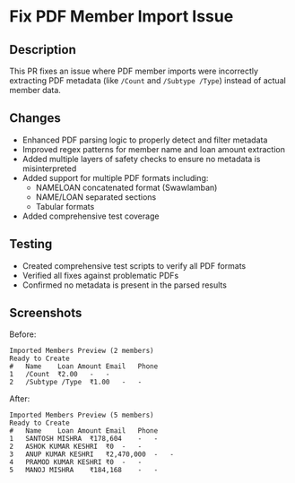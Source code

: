 # Fix PDF Member Import Issue

## Description
This PR fixes an issue where PDF member imports were incorrectly extracting PDF metadata (like `/Count` and `/Subtype /Type`) instead of actual member data.

## Changes
- Enhanced PDF parsing logic to properly detect and filter metadata
- Improved regex patterns for member name and loan amount extraction
- Added multiple layers of safety checks to ensure no metadata is misinterpreted
- Added support for multiple PDF formats including:
  - NAMELOAN concatenated format (Swawlamban)
  - NAME/LOAN separated sections
  - Tabular formats
- Added comprehensive test coverage

## Testing
- Created comprehensive test scripts to verify all PDF formats
- Verified all fixes against problematic PDFs
- Confirmed no metadata is present in the parsed results

## Screenshots
Before:
```
Imported Members Preview (2 members)
Ready to Create
#	Name	Loan Amount	Email	Phone
1	/Count	₹2.00	-	-
2	/Subtype /Type	₹1.00	-	-
```

After:
```
Imported Members Preview (5 members)
Ready to Create
#	Name	Loan Amount	Email	Phone
1	SANTOSH MISHRA	₹178,604	-	-
2	ASHOK KUMAR KESHRI	₹0	-	-
3	ANUP KUMAR KESHRI	₹2,470,000	-	-
4	PRAMOD KUMAR KESHRI	₹0	-	-
5	MANOJ MISHRA	₹184,168	-	-
```
